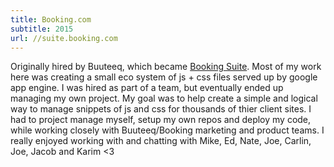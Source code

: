 ```yaml
---
title: Booking.com
subtitle: 2015
url: //suite.booking.com
---
```


Originally hired by Buuteeq, which became [Booking Suite](suite.booking.com). Most of my work here was creating a small eco system of js + css files served up by google app engine. I was hired as part of a team, but eventually ended up managing my own project. My goal was to help create a simple and logical way to manage snippets of js and css for thousands of thier client sites. I had to project manage myself, setup my own repos and deploy my code, while working closely with Buuteeq/Booking marketing and product teams. I really enjoyed working with and chatting with Mike, Ed, Nate, Joe, Carlin, Joe, Jacob and Karim <3